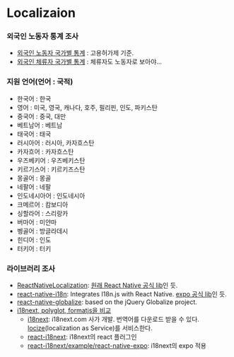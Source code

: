 # Localizaion

### 외국인 노동자 통계 조사
* [외국인 노동자 국가별 통계](http://kosis.kr/statHtml/statHtml.do?orgId=118&tblId=DT_11827_N001) : 고용허가제 기준.
* [외국인 체류자 국가별 통계](http://kosis.kr/statHtml/statHtml.do?orgId=101&tblId=DT_1B28023) : 체류자도 노동자로 보아야...

### 지원 언어(언어 : 국적)
* 한국어 : 한국 
* 영어 : 미국, 영국, 캐나다, 호주, 필리핀, 인도, 파키스탄 
* 중국어 : 중국, 대만 
* 베트남어 : 베트남 
* 태국어 : 태국 
* 러시아어 : 러시아, 카자흐스탄
* 카자흐어 : 카자흐스탄
* 우즈베키어 : 우즈베키스탄
* 키르기스어 : 키르키즈스탄 
* 몽골어 : 몽골 
* 네팔어 : 네팔 
* 인도네시아어 : 인도네시아 
* 크메르어 : 캄보디아 
* 싱할라어 : 스리랑카 
* 버마어 : 미얀마 
* 벵골어 : 방글라데시 
* 힌디어 : 인도
* 터키어 : 터키


### 라이브러리 조사

* [ReactNativeLocalization](https://github.com/stefalda/ReactNativeLocalization): [원래 React Native 공식 lib](http://www.reactnative.com/react-native-localization/)인 듯.
* [react-native-i18n](https://github.com/AlexanderZaytsev/react-native-i18n): Integrates I18n.js with React Native. [expo 공식 lib](https://github.com/expo/expo/issues/10)인 듯.
* [react-native-globalize](https://github.com/joshswan/react-native-globalize): based on the jQuery Globalize project. 
* [i18next, polyglot, formatjs을 비교](https://medium.com/@jamuhl/i18n-frameworks-the-unfair-showdown-8d436cd6f470)
  * [i18next](https://www.i18next.com/): i18next.com 사가 개발. 번역어를 다운로드 받을 수 있다. [locize](https://locize.com)(localization as Service)를 서비스한다.
  * [react-i18next](https://github.com/i18next/react-i18next/tree/master/example/react-native-expo): i18next의 react 플러그인
  * [react-i18next/example/react-native-expo](https://github.com/i18next/react-i18next/tree/master/example/react-native-expo): i18next의 expo 적용


